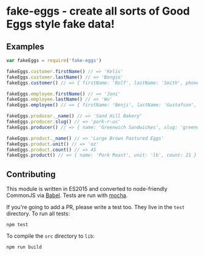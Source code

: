# fake-eggs - create all sorts of Good Eggs style fake data!

## Examples

```javascript
var fakeEggs = require('fake-eggs')

fakeEggs.customer.firstName() // => 'Kelis'
fakeEggs.customer.lastName() // => 'Bongio'
fakeEggs.customer() // => { firstName: 'Rolf', lastName: 'Smith', phoneNumber: '+15553120192', email: 'floodwaters@yahoo.com' }

fakeEggs.employee.firstName() // => 'Joni'
fakeEggs.employee.lastName() // => 'Wu'
fakeEggs.employee() // => { firstName: 'Benji', lastName: 'Gustafson', phoneNumber: '+15550392918', email: 'bengi.gustafson@goodeggs.com' }

fakeEggs.producer._name() // => 'Sand Hill Bakery'
fakeEggs.producer.slug() // => 'pork-r-us'
fakeEggs.producer() // => { name: 'Greenwich Sandwiches', slug: 'greenwich-sandwiches' }

fakeEggs.product._name() // => 'Large Brown Pastured Eggs'
fakeEggs.product.unit() // => 'oz'
fakeEggs.product.count() // => 45
fakeEggs.product() // => { name: 'Pork Roast', unit: 'lb', count: 21 }
```

## Contributing

This module is written in ES2015 and converted to node-friendly CommonJS via
[Babel](http://babeljs.io/). Tests are run with [mocha](https://mochajs.org).

If you're going to add a PR, please write a test too. They live in the `test`
directory. To run all tests:

```
npm test
```

To compile the `src` directory to `lib`:

```
npm run build
```
